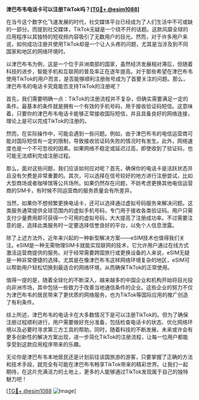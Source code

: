 **津巴布韦电话卡可以注册TikTok吗？[[TG💪+ @esim1088](https://t.me/s/esim1088)]**

在当今这个数字化飞速发展的时代，社交媒体平台已经成为了人们生活中不可或缺的一部分。而提到社交媒体，TikTok无疑是一个绕不开的话题。这款风靡全球的应用程序以其独特的短视频内容吸引了无数用户的目光。然而，对于许多用户来说，如何成功注册并使用TikTok却是一个让人头疼的问题，尤其是当涉及到不同国家和地区的网络环境时。

以津巴布韦为例，这是一个位于非洲南部的国家，虽然经济发展相对滞后，但随着科技的进步，智能手机和互联网的普及率正在逐年提高。对于那些希望在津巴布韦使用TikTok的用户而言，是否能够顺利注册账号成为了首要关注的问题。那么，津巴布韦的电话卡究竟能否支持TikTok的注册呢？

首先，我们需要明确一点：TikTok的注册流程并不复杂，但确实需要满足一定的条件。最基本的条件就是拥有一个有效的手机号码，用于接收验证码短信。这意味着，只要你的津巴布韦电话卡能够正常接收国际短信，并且具备良好的网络连接，理论上是可以完成TikTok的注册的。

然而，在实际操作中，可能会遇到一些问题。例如，由于津巴布韦的电信运营商可能对国际短信有一定的限制，导致接收验证码失败的情况时有发生。此外，网络速度也是一个不可忽视的因素。如果网络不稳定或延迟过高，即使收到了验证码，也可能无法顺利完成注册过程。

那么，面对这些问题，我们应该如何应对呢？首先，确保你的电话卡是活跃状态并且没有欠费是非常重要的。其次，可以选择在信号较好的地方进行注册尝试，比如大型商场或者咖啡馆等公共场所。如果仍然存在问题，不妨考虑更换其他电信运营商的SIM卡，有时候不同运营商的服务质量会有所差异。

当然，如果你不想频繁更换电话卡，还可以选择通过虚拟号码服务来解决问题。这类服务通常提供全球范围内的虚拟手机号码，专门用于接收各类验证码。用户只需支付少量费用即可获得一个可用的虚拟号码，大大提高了注册成功率。不过需要注意的是，选择此类服务时一定要选择信誉良好的平台，以免个人信息泄露。

除了上述方法外，近年来兴起的一种新型解决方案——eSIM技术也值得我们关注。eSIM是一种无需物理SIM卡就能实现联网的技术，它允许用户通过在线方式激活运营商提供的服务。对于经常需要跨国旅行或更换设备的人来说，eSIM无疑是一种非常便捷的选择。尤其是在像津巴布韦这样网络环境复杂的地区，eSIM可以帮助用户轻松切换到最适合的网络环境，从而确保TikTok的正常使用。

值得一提的是，随着全球化的不断深入，越来越多的中国企业和机构开始将目光投向非洲市场，其中包括一些致力于改善当地通信条件的企业。这些企业的努力不仅为津巴布韦的居民带来了更优质的网络服务，也为TikTok等国际应用的推广创造了有利条件。

综上所述，津巴布韦的电话卡在大多数情况下是可以注册TikTok的。但为了确保注册过程顺利进行，用户需要做好充分准备，包括检查电话卡的状态、优化网络环境以及必要时寻求第三方工具的帮助。同时，随着科技的不断发展，未来或许会有更多创新性的解决方案出现，进一步简化TikTok的注册流程，让每一位用户都能享受到这款应用程序带来的乐趣。

无论你是津巴布韦本地居民还是计划前往该国旅游的游客，只要掌握了正确的方法和技术手段，就完全有可能在津巴布韦畅享TikTok带来的精彩世界。让我们一起期待，在这片充满活力的土地上，更多的人能够通过TikTok发现属于自己的独特魅力吧！

[[TG💪+ @esim1088](https://t.me/s/esim1088) ![Image](https://i.postimg.cc/4NQfJmqS/Snipaste-2025-05-13-00-14-12.png)]